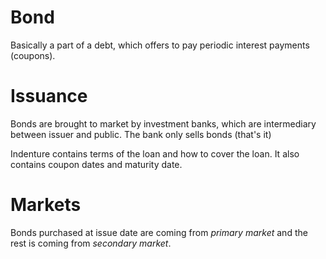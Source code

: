 # Bond
Basically a part of a debt, which offers to pay periodic interest payments (coupons).

# Issuance
Bonds are brought to market by investment banks, which are intermediary between issuer and public. The bank only sells bonds (that's it)

Indenture contains terms of the loan and how to cover the loan. It also contains coupon dates and maturity date.

# Markets
Bonds purchased at issue date are coming from _primary market_ and the rest is coming from _secondary market_.